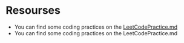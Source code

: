 # Resourses
- You can find some coding practices on the [LeetCodePractice.md](./LeetCodePractice.md)
- You can find some coding practices on the LeetCodePractice.md

